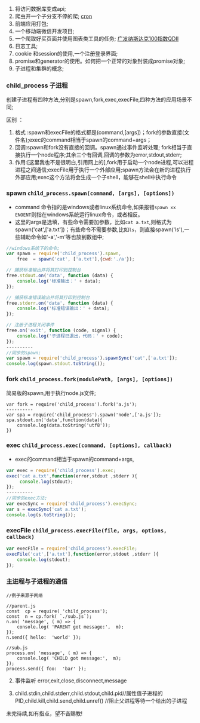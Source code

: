 1. 将访问数据库变成api;
2. 爬虫开一个子分支不停的爬;  [cron](http://www.jb51.net/article/15008.htm)
3. 前端应用打包;
4. 一个移动端微信开发项目;
5. 一个爬取好买页面并使用图表类工具的任务; [广发纳斯达克100指数QDII](http://www.howbuy.com/fund/270042/index.htm?source=aladdin&HTAG=0.0040010007900000)
6. 日志工具;
7. cookie 和session的使用,一个注册登录界面;
8. promise和generator的使用。如何把一个正常的对象封装成promise对象;
9. 子进程和集群的概念;




### child_process 子进程
创建子进程有四种方法,分别是spawn,fork,exec,execFile,四种方法的应用场景不同;

区别 ：
1. 格式 :spawn和execFile的格式都是(command,[args])；fork的参数直接(文件名);exec的command相当于spawn的command+args；
2. 回调:spawn和fork没有直接的回调。spawn通过事件监听处理; fork相当于直接执行一个node程序;其余三个有回调,回调的参数为error,stdout,stderr;
3. 作用:[这里我也不是很明白,引用网上的],fork用于启动一个node进程,可以进程进程之间通信;execFile用于执行一个外部应用;spawn方法会在新的进程执行外部应用;exec这个方法将会生成一个子shell，能够在shell中执行命令


### spawn `child_process.spawn(command, [args], [options])`
* command 命令指的是windows或者linux系统命令,如果报错`spawn xx ENOENT`则指在windows系统运行linux命令，或者相反。
* 这里的args是选填，有些命令需要加参数，比如`cat a.txt`,则格式为spawn('cat',['a.txt'])；有些命令不需要参数,比如`ls`，则直接spawn('ls'),一些辅助命令如'-a','-m'等也放到数组中;

```javascript
//windows系统下的命令;
var spawn = require('child_process').spawn,
    free  = spawn('cat', ['a.txt'],{cwd:'./a'});

// 捕获标准输出并将其打印到控制台
free.stdout.on('data', function (data) {
    console.log('标准输出：' + data);
});

// 捕获标准错误输出并将其打印到控制台
free.stderr.on('data', function (data) {
    console.log('标准错误输出：' + data);
});

// 注册子进程关闭事件
free.on('exit', function (code, signal) {
    console.log('子进程已退出，代码：' + code);
});
----------
//同步的spawn;
var spawn = require('child_process').spawnSync('cat',['a.txt']);
console.log(spawn.stdout.toString());

```
### fork `child_process.fork(modulePath, [args], [options])`
简易版的spawn,用于执行node.js文件;
```javscript
var fork = require('child_process').fork('a.js');
----------
var spa = require('child_process').spawn('node',['a.js']);
spa.stdout.on('data',function(data){
    console.log(data.toString('utf8'));
})
```

### exec `child_process.exec(command, [options], callback)`
* exec的command相当于spawn的command+args,
```javascript
var exec = require('child_process').exec;
exec('cat a.txt',function(error,stdout ,stderr ){
     console.log(stdout);
});
----------
//同步的exec方法;
var execSync = require('child_process').execSync;
var s = execSync('cat a.txt');
console.log(s.toString());

```

### execFile  `child_process.execFile(file, args, options, callback)`
```javascript
var execFile = require('child_process').execFile;
execFile('cat',['a.txt'],function(error,stdout ,stderr ){
    console.log(stdout);
});
```

### 主进程与子进程的通信

```javascript;
//例子来源于网络

//parent.js
const  cp = require( 'child_process');
const  n = cp.fork( `./sub.js`);
n.on( 'message', ( m) => {
    console.log( 'PARENT got message:',  m);
});
n.send({ hello:  'world' });

//sub.js
process.on( 'message', ( m) => {
    console.log( 'CHILD got message:',  m);
});
process.send({ foo:  'bar' });

```


2. 事件监听  error,exit,close,disconnect,message

3. child.stdin,child.stderr,child.stdout,child.pid//属性值子进程的PID,child.kill,child.send,child.unref() //阻止父进程等待一个给出的子进程


未完待续,如有指点，望不吝赐教!
